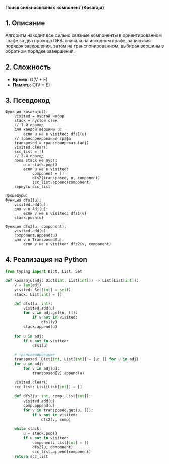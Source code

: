 **Поиск сильносвязных компонент (Kosaraju)**

## 1. Описание
Алгоритм находит все сильно связные компоненты в ориентированном графе за два прохода DFS: сначала на исходном графе, записывая порядок завершения, затем на транспонированном, выбирая вершины в обратном порядке завершения.

## 2. Сложность
- **Время:** O(V + E)
- **Память:** O(V + E)

## 3. Псевдокод
```text
Функция kosaraju():
    visited = пустой набор
    stack = пустой стек
    // 1-й проход
    для каждой вершины u:
        если u не в visited: dfs1(u)
    // транспонирование графа
    transposed = транспонировать(adj)
    visited.clear()
    scc_list = []
    // 2-й проход
    пока stack не пуст:
        u = stack.pop()
        если u не в visited:
            component = []
            dfs2(transposed, u, component)
            scc_list.append(component)
    вернуть scc_list

Процедуры:
Функция dfs1(u):
    visited.add(u)
    для v в Adj[u]:
        если v не в visited: dfs1(v)
    stack.push(u)

Функция dfs2(u, component):
    visited.add(u)
    component.append(u)
    для v в Transposed[u]:
        если v не в visited: dfs2(v, component)
```

## 4. Реализация на Python
```python
from typing import Dict, List, Set

def kosaraju(adj: Dict[int, List[int]]) -> List[List[int]]:
    V = len(adj)
    visited: Set[int] = set()
    stack: List[int] = []

    def dfs1(u: int):
        visited.add(u)
        for v in adj.get(u, []):
            if v not in visited:
                dfs1(v)
        stack.append(u)

    for u in adj:
        if u not in visited:
            dfs1(u)

    # транспонирование
    transposed: Dict[int, List[int]] = {u: [] for u in adj}
    for u in adj:
        for v in adj[u]:
            transposed[v].append(u)

    visited.clear()
    scc_list: List[List[int]] = []

    def dfs2(u: int, comp: List[int]):
        visited.add(u)
        comp.append(u)
        for v in transposed.get(u, []):
            if v not in visited:
                dfs2(v, comp)

    while stack:
        u = stack.pop()
        if u not in visited:
            component: List[int] = []
            dfs2(u, component)
            scc_list.append(component)
    return scc_list
```

